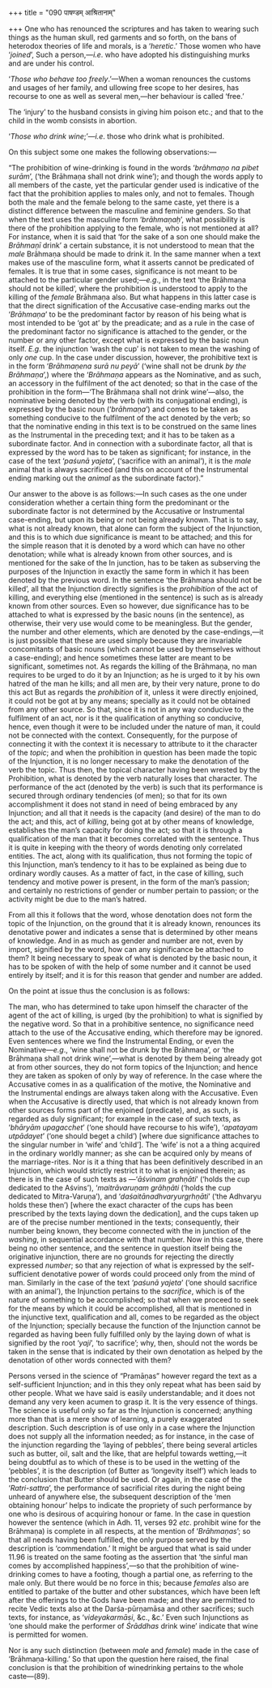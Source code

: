 +++
title = "090 पाषण्डम् आश्रितानाम्"

+++
One who has renounced the scriptures and has taken to wearing such
things as the human skull, red garments and so forth, on the bans of
heterodox theories of life and morals, is a ‘*heretic*.’ Those women who
have ‘*joined*’, Such a person,—*i.e*. who have adopted his
distinguishing murks and are under his control.

‘*Those who behave too freely*.’—When a woman renounces the customs and
usages of her family, and ullowing free scope to her desires, has
recourse to one as well as several men,—her behaviour is called ‘free.’

The ‘injury’ to the husband consists in giving him poison etc.; and that
to the child in the womb consists in abortion.

‘*Those who drink wine*;’—*i.e*. those who drink what is prohibited.

On this subject some one makes the following observations:—

“The prohibition of wine-drinking is found in the words ‘*brāhmaṇo na
pibet surām*’, (‘the Brāhmaṇa shall not drink wine’); and though the
words apply to all members of the caste, yet the particular gender used
is indicative of the fact that the prohibition applies to males only,
and not to females. Though both the male and the female belong to the
same caste, yet there is a distinct difference between the masculine and
feminine genders. So that when the text uses the masculine form
‘*brāhmaṇaḥ*’, what possibility is there of the prohibition applying to
the female, who is not mentioned at all? For instance, when it is said
that ‘for the sake of a son one should make the *Brāhmaṇī* drink’ a
certain substance, it is not understood to mean that the *male* Brāhmaṇa
should be made to drink it. In the same manner when a text makes use of
the masculine form, what it asserts cannot be predicated of females. It
is true that in some cases, significance is not meant to be attached to
the particular gender used;—*e.g*., in the text ‘the Brāhmaṇa should not
be killed’, where the prohibition is understood to apply to the killing
of the *female* Brāhmaṇa also. But what happens in this latter case is
that the direct signification of the Accusative case-ending marks out
the ‘*Brāhmaṇa*’ to be the predominant factor by reason of his being
what is most intended to be ‘got at’ by the preadicate; and as a rule in
the case of the predominant factor no significance is attached to the
gender, or the number or any other factor, except what is expressed by
the basic noun itself. *E.g*. the injunction ‘wash the cup’ is not taken
to mean the washing of only *one* cup. In the case under discussion,
however, the prohibitive text is in the form ‘*Brāhmaṇena surā nu peyā*’
(‘wine shall not be drunk *by the Brāhmaṇa*’,) where the ‘*Brāhmaṇa*
appears as the Nominative, and as such, an accessory in the fulfilment
of the act denoted; so that in the case of the prohibition in the
form—‘The Brāhmaṇa shall not drink wine’—also, the nominative being
denoted by the verb (with its conjugational ending), is expressed by the
basic noun (‘*brāhmaṇa*’) and comes to be taken as something conducive
to the fulfilment of the act denoted by the verb; so that the nominative
ending in this text is to be construed on the same lines as the
Instrumental in the preceding text; and it has to be taken as a
subordinate factor. And in connection with a subordinate factor, all
that is expressed by the word has to be taken as significant; for
instance, in the case of the text ‘*paśunā yajeta*’, (‘sacrifice with an
animal’), it is the *male* animal that is always sacrificed (and this on
account of the Instrumental ending marking out the *animal* as the
subordinate factor).”

Our answer to the above is as follows:—In such cases as the one under
consideration whether a certain thing form the predominant or the
subordinate factor is not determined by the Accusative or Instrumental
case-ending, but upon its being or not being already known. That is to
say, what is not already known, that alone can form the subject of the
Injunction, and this is to which due significance is meant to be
attached; and this for the simple reason that it is denoted by a word
which can have no other denotation; while what is already known from
other sources, and is mentioned for the sake of the In junction, has to
be taken as subserving the purposes of the Injunction in exactly the
same form in which it has been denoted by the previous word. In the
sentence ‘the Brāhmaṇa should not be killed’, all that the Injunction
directly signifies is the *prohibition* of the act of killing, and
everything else (mentioned in the sentence) is such as is already known
from other sources. Even so however, due significance has to be attached
to what is expressed by the basic nouns (in the sentence), as otherwise,
their very use would come to be meaningless. But the gender, the number
and other elements, which are denoted by the case-endings,—it is just
possible that these are used simply because they are invariable
concomitants of basic nouns (which cannot be used by themselves without
a case-ending); and hence sometimes these latter are meant to be
significant, sometimes not. As regards the killing of the Brāhmaṇa, no
man requires to be urged to do it by an Injunction; as he is urged to it
by his own hatred of the man he kills; and all men are, by their very
nature, prone to do this act But as regards the *prohibition* of it,
unless it were directly enjoined, it could not be got at by any means;
specially as it could not be obtained from any other source. So that,
since it is not in any way conducive to the fulfilment of an act, nor is
it the qualification of anything so conducive, hence, even though it
were to be included under the nature of man, it could not be connected
with the context. Consequently, for the purpose of connecting it with
the context it is necessary to attribute to it the character of the
*topic*; and when the prohibition in question has been made the topic of
the Injunction, it is no longer necessary to make the denotation of the
verb the topic. Thus then, the topical character having been wrested by
the Prohibition, what is denoted by the verb naturally loses that
character. The performance of the act (denoted by the verb) is such that
its performance is secured through ordinary tendencies (of men); so that
for its own accomplishment it does not stand in need of being embraced
by any Injunction; and all that it needs is the capacity (and desire) of
the man to do the act; and this, act of *killing*, being got at by other
means of knowledge, establishes the man’s capacity for doing the act; so
that it is through a qualification of the man that it becomes correlated
with the sentence. Thus it is quite in keeping with the theory of words
denoting only correlated entities. The act, along with its
qualification, thus not forming the topic of this Injunction, man’s
tendency to it has to be explained as being due to ordinary wordly
causes. As a matter of fact, in the case of killing, such tendency and
motive power is present, in the form of the man’s passion; and certainly
no restrictions of gender or number pertain to passion; or the activity
might be due to the man’s hatred.

From all this it follows that the word, whose denotation does not form
the topic of the Injunction, on the ground that it is already known,
renounces its denotative power and indicates a sense that is determined
by other means of knowledge. And in as much as gender and number are
not, even by import, signified by the word, how can any significance be
attached to them? It being necessary to speak of what is denoted by the
basic noun, it has to be spoken of with the help of some number and it
cannot be used entirely by itself; and it is for this reason that gender
and number are added.

On the point at issue thus the conclusion is as follows:

The man, who has determined to take upon himself the character of the
agent of the act of killing, is urged (by the prohibition) to what is
signified by the negative word. So that in a prohibitive sentence, no
significance need attach to the use of the Accusative ending, which
therefore may be ignored. Even sentences where we find the Instrumental
Ending, or even the Nominative—*e.g*., ‘wine shall not be drunk by the
Brāhmaṇa’, or ‘the Brāhmaṇa shall not drink wine’,—what is denoted by
them being already got at from other sources, they do not form topics of
the Injunction; and hence they are taken as spoken of only by way of
reference. In the case where the Accusative comes in as a qualification
of the motive, the Nominative and the Instrumental endings are always
taken along with the Accusative. Even when the Accusative is directly
used, that which is not already known from other sources forms part of
the enjoined (predicate), and, as such, is regarded as duly significant;
for example in the case of such texts, as ‘*bhāryām upagacchet*’ (‘one
should have recourse to his wife’), ‘*apatayam utpādayet*’ (‘one should
beget a child’) \[where due significance attaches to the singular number
in ‘wife’ and ‘child’\]. The ‘wife’ is not a a thing acquired in the
ordinary worldly manner; as she can be acquired only by means of the
marriage-rites. Nor is it a thing that has been definitively described
in an Injunction, which would strictly restrict it to what is enjoined
therein; as there is in the case of such texts as —‘*āśvinam grahṇāti*’
(‘holds the cup dedicated to the Aśvins’), ‘*maitrāvaruṇam grāhṇāti*
(‘holds the cup dedicated to Mitra-Varuṇa’), and
‘*daśaitānadhvaryurgṛhṇāti*’ (‘the Adhvaryu holds these then’) \[where
the exact character of the cups has been prescribed by the texts laying
down the dedication\], and the cups taken up are of the precise number
mentioned in the texts; consequently, their number being known, they
become connected with the in junction of the *washing*, in sequential
accordance with that number. Now in this case, there being no other
sentence, and the sentence in question itself being the originative
injunction, there are no grounds for rejecting the directly expressed
*number*; so that any rejection of what is expressed by the
self-sufficient denotative power of words could proceed only from the
mind of man. Similarly in the case of the text ‘*paśunā yajeta*’ (‘one
should sacrifice with an animal’), the Injunction pertains to the
*sacrifice*, which is of the nature of something to be accomplished; so
that when we proceed to seek for the means by which it could be
accomplished, all that is mentioned in the injunctive text,
qualification and all, comes to be regarded as the object of the
Injunction; specially because the function of the Injunction cannot be
regarded as having been fully fulfilled only by the laying down of what
is signified by the root ‘*yaji*’, ‘to sacrifice’; why, then, should not
the words be taken in the sense that is indicated by their own
denotation as helped by the denotation of other words connected with
them?

Persons versed in the science of “Pramāṇas” however regard the text as a
self-sufficient Injunction; and in this they only repeat what has been
said by other people. What we have said is easily understandable; and it
does not demand any very keen acumen to grasp it. It is the very essence
of things. The science is useful only so far as the Injunction is
concerned; anything more than that is a mere show of learning, a purely
exaggerated description. Such description is of use only in a case where
the Injunction does not supply all the information needed; as for
instance, in the case of the injunction regarding the ‘laying of
pebbles’, there being several articles such as butter, oil, salt and the
like, that are helpful towards wetting,—it being doubtful as to which of
these is to be used in the wetting of the ‘pebbles’, it is the
description (of Butter as ‘longevity itself’) which leads to the
conclusion that Butter should be used. Or again, in the case of the
‘*Ratri-sattra*’, the performance of sacrificial rites during the night
being unheard of anywhere else, the subsequent description of the ‘men
obtaining honour’ helps to indicate the propriety of such performance by
one who is desirous of acquiring honour or fame. In the case in question
however the sentence (which in Adh. 11, verses 92 *etc*. prohibit wine
for the Brāhmaṇa) is complete in all respects, at the mention of
‘*Brāhmaṇas*’; so that all needs having been fulfilled, the only purpose
served by the description is ‘commendation.’ It might be argued that
what is said under 11.96 is treated on the same footing as the assertion
that ‘the sinful man comes by accomplished happiness’,—so that the
prohibition of wine-drinking comes to have a footing, though a partial
one, as referring to the male only. But there would be no force in this;
because *females* also are entitled to partake of the butter and other
substances, which have been left after the offerings to the Gods have
been made; and they are permitted to recite Vedic texts also at the
Darśa-pūrṇamāsa and other sacrifices; such texts, for instance, as
‘*videyakarmāsi*, &c., &c.’ Even such Injunctions as ‘one should make
the performer of *Śrāddhas* drink wine’ indicate that wine is permitted
for women.

Nor is any such distinction (between *male* and *female*) made in the
case of ‘Brāhmaṇa-killing.’ So that upon the question here raised, the
final conclusion is that the prohibition of winedrinking pertains to the
whole caste—(89).


